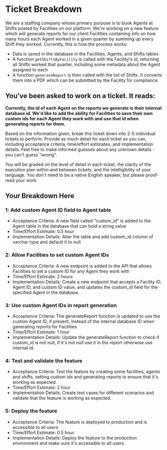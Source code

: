# Ticket Breakdown
We are a staffing company whose primary purpose is to book Agents at Shifts posted by Facilities on our platform. We're working on a new feature which will generate reports for our client Facilities containing info on how many hours each Agent worked in a given quarter by summing up every Shift they worked. Currently, this is how the process works:

- Data is saved in the database in the Facilities, Agents, and Shifts tables
- A function `getShiftsByFacility` is called with the Facility's id, returning all Shifts worked that quarter, including some metadata about the Agent assigned to each
- A function `generateReport` is then called with the list of Shifts. It converts them into a PDF which can be submitted by the Facility for compliance.

## You've been asked to work on a ticket. It reads:

**Currently, the id of each Agent on the reports we generate is their internal database id. We'd like to add the ability for Facilities to save their own custom ids for each Agent they work with and use that id when generating reports for them.**


Based on the information given, break this ticket down into 2-5 individual tickets to perform. Provide as much detail for each ticket as you can, including acceptance criteria, time/effort estimates, and implementation details. Feel free to make informed guesses about any unknown details - you can't guess "wrong".


You will be graded on the level of detail in each ticket, the clarity of the execution plan within and between tickets, and the intelligibility of your language. You don't need to be a native English speaker, but please proof-read your work.

## Your Breakdown Here

### 1: Add custom Agent ID field to Agent table
* Acceptance Criteria: A new field called "custom_id" is added to the Agent table in the database that can hold a string value
* Time/Effort Estimate: 0.5 hour
* Implementation Details: Alter the table and add custom_id column of varchar type and default it to null.

### 2: Allow Facilities to set custom Agent IDs
* Acceptance Criteria: A new endpoint is added to the API that allows Facilities to set a custom ID for any Agent they work with
* Time/Effort Estimate: 2 hours
* Implementation Details: Create a new endpoint that accepts a Facility ID, Agent ID, and custom ID value, and updates the custom_id field for the specified Agent in the database.

### 3: Use custom Agent IDs in report generation
* Acceptance Criteria: The generateReport function is updated to use the custom Agent ID, if present, instead of the internal database ID when generating reports for Facilities
* Time/Effort Estimate: 1 hour
* Implementation Details: Update the generateReport function to check if custom_id is not null, if it's not null use it in the report otherwise use internal id.

### 4: Test and validate the feature
* Acceptance Criteria: Test the feature by creating some facilities, agents and shifts, setting custom ids and generating reports to ensure that it's working as expected.
* Time/Effort Estimate: 2 hour
* Implementation Details: Create test cases for different scenarios and validate that the feature is working as expected.

### 5: Deploy the feature
* Acceptance Criteria: The feature is deployed to production and is accessible to all users
* Time/Effort Estimate: 0.5 hour
* Implementation Details: Deploy the feature to the production environment and make sure it's accessible to all users.